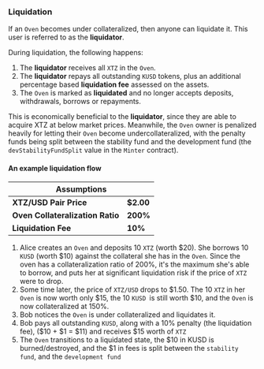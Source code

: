 ### Liquidation

If an `Oven` becomes under collateralized, then anyone can liquidate it. This user is referred to as the **liquidator**.

During liquidation, the following happens:
1) The **liquidator** receives all `XTZ` in the `Oven`.
2) The **liquidator** repays all outstanding `KUSD` tokens, plus an additional percentage based **liquidation fee** assessed on the assets.
3) The `Oven` is marked as **liquidated** and no longer accepts deposits, withdrawals, borrows or repayments.

This is economically beneficial to the **liquidator**, since they are able to acquire XTZ at below market prices. Meanwhile, the `Oven` owner is penalized heavily for letting their `Oven` become undercollateralized, with the penalty funds being split between the stability fund and the development fund (the `devStabilityFundSplit` value in the `Minter` contract).

#### An example liquidation flow
<table class="table is-bordered">
    <thead>
        <th colspan="2">Assumptions</th>
    </thead>
    <tbody>
        <tr>
            <td><b>XTZ/USD Pair Price</b></td>
            <td><b>$2.00</b></td>
        </tr>
        <tr>
            <td><b>Oven Collateralization Ratio</b></td>
            <td><b>200%</b></td>
        </tr>
        <tr>
            <td><b>Liquidation Fee</b></td>
            <td><b>10%</b></td>
        </tr>
    </tbody>
</table>

1. Alice creates an `Oven` and deposits 10 `XTZ` (worth $20). She borrows 10 `KUSD` (worth $10) against the collateral she has in the `Oven`. Since the oven has a collateralization ratio of 200%, it's the maximum she's able to borrow, and puts her at significant liquidation risk if the price of `XTZ` were to drop.
2. Some time later, the price of `XTZ/USD` drops to $1.50. The 10 `XTZ` in her `Oven` is now worth only $15, the 10 `KUSD `is still worth $10, and the `Oven` is now collateralized at 150%.
3. Bob notices the `Oven` is under collateralized and liquidates it.
4. Bob pays all outstanding `KUSD`, along with a 10% penalty (the liquidation fee), ($10 + $1 = $11) and receives $15 worth of `XTZ`
5. The `Oven` transitions to a liquidated state, the $10 in KUSD is burned/destroyed, and the $1 in fees is split between the `stability fund`, and the `development fund`
